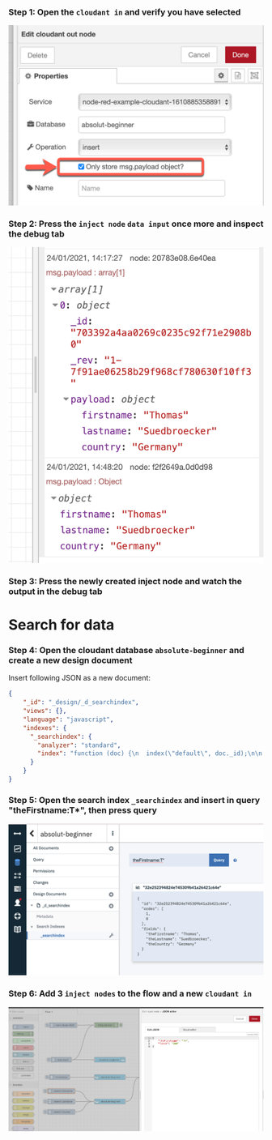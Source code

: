 ### Step 1: Open the `cloudant in` and verify you have selected 

![](../images/search-data-00.png)

### Step 2: Press the `inject node` `data input` once more and inspect the debug tab

![](../images/search-data-01.png)

### Step 3: Press the newly created inject node and watch the output in the debug tab

# Search for data

### Step 4: Open the cloudant database `absolute-beginner` and create a new design document

Insert following JSON as a new document:

```json
{
    "_id": "_design/_d_searchindex",
    "views": {},
    "language": "javascript",
    "indexes": {
      "_searchindex": {
        "analyzer": "standard",
        "index": "function (doc) {\n  index(\"default\", doc._id);\n\n  if(doc.user.firstname){\n    index(\"theFirstname\", doc.user.firstname, {\"store\": true, \"facet\":true});\n  }\n  if(doc.user.lastname){\n    index(\"theLastname\", doc.user.lastname, {\"store\": true, \"facet\":true });\n  }\n  if(doc.user.country){\n    index(\"theCountry\", doc.user.country, {\"store\": true, \"facet\":true});\n  }\n}"
      }
    }
}
```

### Step 5: Open the search index `_searchindex` and insert in query "theFirstname:T*", then press query

![](../images/search-data-02.png)

### Step 6: Add 3 `inject nodes` to the flow and a new `cloudant in`

![](../images/search-data-03.png)

